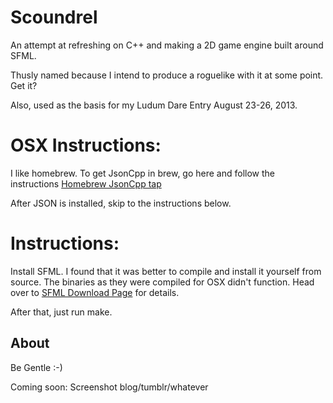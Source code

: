 Scoundrel
============
An attempt at refreshing on C++ and making a 2D game engine built around SFML.

Thusly named because I intend to produce a roguelike with it at some point. Get it?

Also, used as the basis for my Ludum Dare Entry August 23-26, 2013.

OSX Instructions:
============
I like homebrew. To get JsonCpp in brew, go here and follow the instructions [Homebrew JsonCpp tap](https://github.com/cuber/homebrew-jsoncpp)

After JSON is installed, skip to the instructions below.


Instructions:
============

Install SFML. I found that it was better to compile and install it yourself from source. The binaries as they were compiled for OSX didn't function. Head over to [SFML Download Page](http://www.sfml-dev.org/download.php) for details.

After that, just run make.

About
------------
Be Gentle :-)

Coming soon: Screenshot blog/tumblr/whatever
